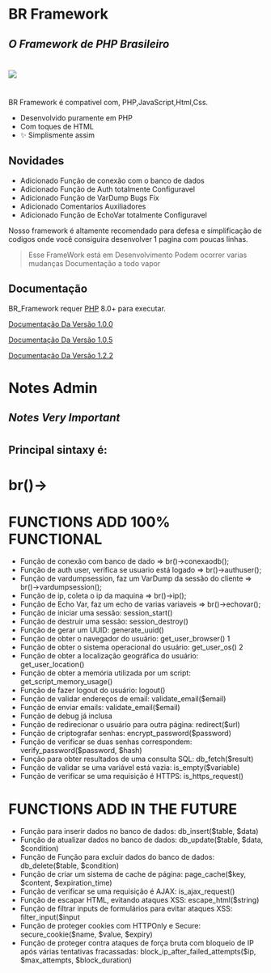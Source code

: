 # BR Framework
## _O Framework de PHP Brasileiro_
#
<img src="https://www.php.net//images/logos/php-logo.svg">

#


BR Framework é compativel com,
PHP,JavaScript,Html,Css.

- Desenvolvido puramente em PHP
- Com toques de HTML
- ✨ Simplismente assim

## Novidades

- Adicionado Função de conexão com o banco de dados
- Adicionado Função de Auth totalmente Configuravel
- Adicionado Função de VarDump Bugs Fix
- Adicionado Comentarios Auxiliadores
- Adicionado Função de EchoVar totalmente Configuravel

Nosso framework é altamente recomendado para
defesa e simplificação de codigos onde você
consiguira desenvolver 1 pagina com poucas linhas.


> Esse FrameWork está em Desenvolvimento
> Podem ocorrer varias mudanças
> Documentação a todo vapor


## Documentação

BR_Framework requer [PHP](https://php.com) 8.0+ para executar.




[Documentação Da Versão 1.0.0](https://php.com)

[Documentação Da Versão 1.0.5](https://php.com)

[Documentação Da Versão 1.2.2](https://php.com)

# Notes Admin
## _Notes Very Important_

# 
#
#
#

## Principal sintaxy é:   

# br()->
#
#
#
#


# FUNCTIONS ADD 100% FUNCTIONAL

- Função de conexão com banco de dado => br()->conexaodb();
- Função de auth user, verifica se usuario está logado => br()->authuser();
- Função de vardumpsession, faz um VarDump da sessão do cliente => br()->vardumpsession();
- Função de ip, coleta o ip da maquina => br()->ip();
- Função de Echo Var, faz um echo de varias variaveis => br()->echovar();
- Função de iniciar uma sessão: session_start()
- Função de destruir uma sessão: session_destroy()
- Função de gerar um UUID: generate_uuid()
- Função de obter o navegador do usuário: get_user_browser()    1 
- Função de obter o sistema operacional do usuário: get_user_os()    2
- Função de obter a localização geográfica do usuário: get_user_location()
- Função de obter a memória utilizada por um script: get_script_memory_usage()
- Função de fazer logout do usuário: logout()
- Função de validar endereços de email: validate_email($email)
- Função de enviar emails: validate_email($email)
- Função de debug já inclusa
- Função de redirecionar o usuário para outra página: redirect($url)
- Função de  criptografar senhas: encrypt_password($password)
- Função de verificar se duas senhas correspondem: verify_password($password, $hash)
- Função para obter resultados de uma consulta SQL: db_fetch($result)
- Função de validar se uma variável está vazia: is_empty($variable)
- Função de verificar se uma requisição é HTTPS: is_https_request()


# FUNCTIONS ADD IN THE FUTURE

- Função para inserir dados no banco de dados: db_insert($table, $data)
- Função de atualizar dados no banco de dados: db_update($table, $data, $condition)
- Função de Função para excluir dados do banco de dados: db_delete($table, $condition)
- Função de criar um sistema de cache de página: page_cache($key, $content, $expiration_time)
- Função de verificar se uma requisição é AJAX: is_ajax_request()
- Função de escapar HTML, evitando ataques XSS: escape_html($string)
- Função de filtrar inputs de formulários para evitar ataques XSS: filter_input($input
- Função de proteger cookies com HTTPOnly e Secure: secure_cookie($name, $value, $expiry)
- Função de proteger contra ataques de força bruta com bloqueio de IP após várias tentativas fracassadas: block_ip_after_failed_attempts($ip, $max_attempts, $block_duration)

